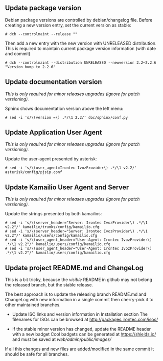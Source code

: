 ## Update package version

Debian package versions are controlled by debian/changelog file.
Before creating a new version entry, set the current version as stable:

    # dch --controlmaint --release ""

Then add a new entry with the new version with UNRELEASED distribution. This is
required to maintain current package version information (with date and commit)

    # dch --controlmaint --distribution UNRELEASED --newversion 2.2~2.2.6 "Version bump to 2.2.6"

## Update documentation version

_This is only required for minor releases upgrades (ignore for patch versioning)._

Sphinx shows documentation version above the left menu:

    # sed -i 's/\(version =\) .*/\1 2.2/' doc/sphinx/conf.py

## Update Application User Agent

_This is only required for minor releases upgrades (ignore for patch versioning)._

Update the user-agent presented by asterisk:

    # sed -i 's/\(user_agent=Irontec IvozProvider\) .*/\1 v2.2/' asterisk/config/pjsip.conf

## Update Kamailio User Agent and Server

_This is only required for minor releases upgrades (ignore for patch versioning)._

Update the strings presented by both kamailios:

    # sed -i 's/\(server_header="Server: Irontec IvozProvider\) .*/\1 v2.2"/' kamailio/trunks/config/kamailio.cfg
    # sed -i 's/\(server_header="Server: Irontec IvozProvider\) .*/\1 v2.2"/' kamailio/users/config/kamailio.cfg
    # sed -i 's/\(user_agent_header="User-Agent: Irontec IvozProvider\) .*/\1 v2.2"/' kamailio/users/config/kamailio.cfg
    # sed -i 's/\(user_agent_header="User-Agent: Irontec IvozProvider\) .*/\1 v2.2"/' kamailio/users/config/kamailio.cfg


## Update project README.md and ChangeLog

This is a bit tricky, because the _visible_ README in github may not belong the released branch, but the stable release.

The best approach is to update the releasing branch README.md and ChangeLog with new information in a single commit then
cherry-pick it to other maintained branches.

- Update ISO links and version information in Installation section
    The filenames for ISOs can be browsed at http://packages.irontec.com/isos/

- If the stable minor version has changed, update the README header with a new badget
    Cool badgets can be generated at https://shields.io/ and must be saved at _web/admin/public/images/_

If all this changes and new files are added/modified in the same commit it should be safe for all branches.